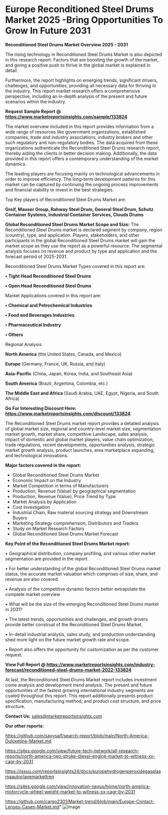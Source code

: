 # Europe Reconditioned Steel Drums Market 2025 -Bring Opportunities To Grow In Future 2031

<Strong> Reconditioned Steel Drums Market Overview 2025 - 2031</strong>

The rising technology in Reconditioned Steel Drums Market is also depicted in this research report. Factors that are boosting the growth of the market, and giving a positive push to thrive in the global market is explained in detail.

Furthermore, the report highlights on emerging trends, significant drivers, challenges, and opportunities, providing all necessary data for thriving in the industry. This report market research offers a comprehensive perspective, including an in-depth analysis of the present and future scenarios within the industry.

<strong>Request Sample Report @ <a href=https://www.marketreportsinsights.com/sample/133824>https://www.marketreportsinsights.com/sample/133824</a></strong>

The market overview included in this report provides information from a wide range of resources like government organizations, established companies, trade and industry associations, industry brokers and other such regulatory and non-regulatory bodies. The data acquired from these organizations authenticate the Reconditioned Steel Drums research report, thereby aiding the clients in better decision making. Additionally, the data provided in this report offers a contemporary understanding of the market dynamics.

The leading players are focusing mainly on technological advancements in order to improve efficiency. The long-term development patterns for this market can be captured by continuing the ongoing process improvements and financial stability to invest in the best strategies.

Top Key players of Reconditioned Steel Drums Market are:

<strong>Greif, Mauser Group, Rahway Steel Drum, General Steel Drum, Schutz Container Systems, Industrial Container Services, Clouds Drums</strong>

<strong><b>Global Reconditioned Steel Drums Market Scope and Size:</b></strong>
The Reconditioned Steel Drums market is declared segment by company, region (country), type, and application. Players, stakeholders, and other participants in the global Reconditioned Steel Drums market will gain the market scope as they use the report as a powerful resource. The segmental analysis focuses on revenue and product by type and application and the forecast period of 2025-2031.

Reconditioned Steel Drums Market Types covered in this report are:

<strong>• Tight Head Reconditioned Steel Drums

• Open Head Reconditioned Steel Drums</strong>

Market Applications covered in this report are:

<strong>• Chemical and Petrochemical Industries

• Food and Beverages Industries

• Pharmaceutical Industry

• Others</strong> 

Regional Analysis

<strong>North America</strong> (the United States, Canada, and Mexico)

<strong>Europe</strong> (Germany, France, UK, Russia, and Italy)

<strong>Asia-Pacific</strong> (China, Japan, Korea, India, and Southeast Asia)

<strong>South America</strong> (Brazil, Argentina, Colombia, etc.)

<strong>The Middle East and Africa</strong> (Saudi Arabia, UAE, Egypt, Nigeria, and South Africa)

<strong>Go For Interesting Discount Here: <a href=https://www.marketreportsinsights.com/discount/133824>https://www.marketreportsinsights.com/discount/133824</a></strong>

The Reconditioned Steel Drums market report provides a detailed analysis of global market size, regional and country-level market size, segmentation market growth, market share, competitive Landscape, sales analysis, impact of domestic and global market players, value chain optimization, trade regulations, recent developments, opportunities analysis, strategic market growth analysis, product launches, area marketplace expanding, and technological innovations.

<strong><b>Major factors covered in the report:</b></strong>
<ul>
  <li>Global Reconditioned Steel Drums Market </li>
  <li>Economic Impact on the Industry</li>
  <li>Market Competition in terms of Manufacturers</li>
  <li>Production, Revenue (Value) by geographical segmentation</li>
  <li>Production, Revenue (Value), Price Trend by Type</li>
  <li>Market Analysis by Application</li>
  <li>Cost Investigation</li>
  <li>Industrial Chain, Raw material sourcing strategy and Downstream Buyers</li>
  <li>Marketing Strategy comprehension, Distributors and Traders</li>
  <li>Study on Market Research Factors</li>
  <li>Global Reconditioned Steel Drums Market Forecast</li>
</ul>

<strong><b>Key Point of the Reconditioned Steel Drums Market report:</b></strong>

• Geographical distribution, company profiling, and various other market segmentation are provided in the report.

• For better understanding of the global Reconditioned Steel Drums market status, the accurate market valuation which comprises of size, share, and revenue are also covered.

• Analysis of the competitive dynamic factors better extrapolate the complete market overview

• What will be the size of the emerging Reconditioned Steel Drums market in 2031?

• The latest trends, opportunities and challenges, and growth drivers provide better construal of the Reconditioned Steel Drums Market.

• In-detail industrial analysis, sales study, and production understanding shed more light on the future market growth rate and scope.

• Report also offers the opportunity for customization as per the customer request.

<strong><b>View Full Report @ <a href=https://www.marketreportsinsights.com/industry-forecast/reconditioned-steel-drums-market-2022-133824>https://www.marketreportsinsights.com/industry-forecast/reconditioned-steel-drums-market-2022-133824</a></b></strong>


At last, the Reconditioned Steel Drums Market report includes investment come analysis and development trend analysis. The present and future opportunities of the fastest growing international industry segments are coated throughout this report. This report additionally presents product specification, manufacturing method, and product cost structure, and price structure.

<strong>Contact Us:</strong>
sales@marketreportsinsights.com

<strong>Our other reports:</strong>

<a href=https://github.com/sayysaif/search-report/blob/main/North-America-Duloxetine-Market.md>https://github.com/sayysaif/search-report/blob/main/North-America-Duloxetine-Market.md</a>

<a href=https://sites.google.com/view/future-tech-network/all-research-reports/north-america-two-stroke-diesel-engine-market-to-witness-xx-cagr-by-2031>https://sites.google.com/view/future-tech-network/all-research-reports/north-america-two-stroke-diesel-engine-market-to-witness-xx-cagr-by-2031</a>

<a href=https://issuu.com/reportsinsights24/docs/europehydrogenperoxidegasplasmaautoclavemarkettren>https://issuu.com/reportsinsights24/docs/europehydrogenperoxidegasplasmaautoclavemarkettren</a>

<a href=https://sites.google.com/view/innovation-nexus/home/north-america-motorcycle-wheel-weight-market-to-witness-xx-cagr-by-2031>https://sites.google.com/view/innovation-nexus/home/north-america-motorcycle-wheel-weight-market-to-witness-xx-cagr-by-2031</a>

<a href=https://github.com/cargo2301/Market-trend/blob/main/Europe-Contact-Lenses-Cases-Market.md>https://github.com/cargo2301/Market-trend/blob/main/Europe-Contact-Lenses-Cases-Market.md</a>"
![image](https://github.com/user-attachments/assets/2fc15661-8c5d-46fb-bead-791626711012)
